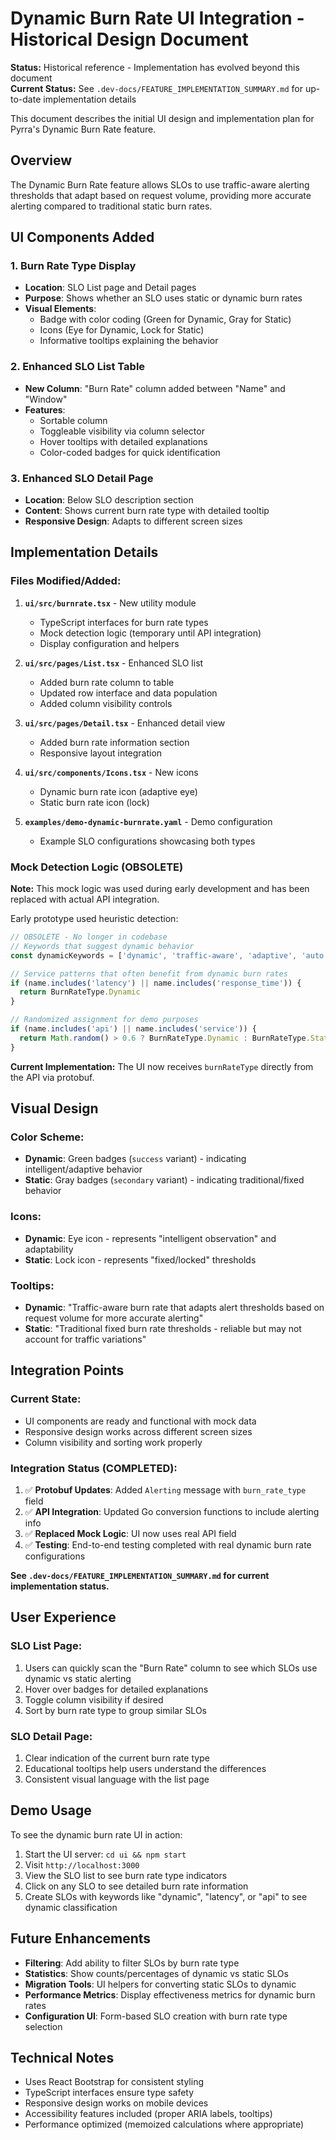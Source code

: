 # Dynamic Burn Rate UI Integration - Historical Design Document

**Status:** Historical reference - Implementation has evolved beyond this document  
**Current Status:** See `.dev-docs/FEATURE_IMPLEMENTATION_SUMMARY.md` for up-to-date implementation details

This document describes the initial UI design and implementation plan for Pyrra's Dynamic Burn Rate feature.

## Overview

The Dynamic Burn Rate feature allows SLOs to use traffic-aware alerting thresholds that adapt based on request volume, providing more accurate alerting compared to traditional static burn rates.

## UI Components Added

### 1. Burn Rate Type Display
- **Location**: SLO List page and Detail pages
- **Purpose**: Shows whether an SLO uses static or dynamic burn rates
- **Visual Elements**:
  - Badge with color coding (Green for Dynamic, Gray for Static)
  - Icons (Eye for Dynamic, Lock for Static) 
  - Informative tooltips explaining the behavior

### 2. Enhanced SLO List Table
- **New Column**: "Burn Rate" column added between "Name" and "Window"
- **Features**:
  - Sortable column
  - Toggleable visibility via column selector
  - Hover tooltips with detailed explanations
  - Color-coded badges for quick identification

### 3. Enhanced SLO Detail Page
- **Location**: Below SLO description section
- **Content**: Shows current burn rate type with detailed tooltip
- **Responsive Design**: Adapts to different screen sizes

## Implementation Details

### Files Modified/Added:

1. **`ui/src/burnrate.tsx`** - New utility module
   - TypeScript interfaces for burn rate types
   - Mock detection logic (temporary until API integration)
   - Display configuration and helpers

2. **`ui/src/pages/List.tsx`** - Enhanced SLO list
   - Added burn rate column to table
   - Updated row interface and data population
   - Added column visibility controls

3. **`ui/src/pages/Detail.tsx`** - Enhanced detail view
   - Added burn rate information section
   - Responsive layout integration

4. **`ui/src/components/Icons.tsx`** - New icons
   - Dynamic burn rate icon (adaptive eye)
   - Static burn rate icon (lock)

5. **`examples/demo-dynamic-burnrate.yaml`** - Demo configuration
   - Example SLO configurations showcasing both types

### Mock Detection Logic (OBSOLETE)

**Note:** This mock logic was used during early development and has been replaced with actual API integration.

Early prototype used heuristic detection:

```typescript
// OBSOLETE - No longer in codebase
// Keywords that suggest dynamic behavior
const dynamicKeywords = ['dynamic', 'traffic-aware', 'adaptive', 'auto', 'smart']

// Service patterns that often benefit from dynamic burn rates
if (name.includes('latency') || name.includes('response_time')) {
  return BurnRateType.Dynamic
}

// Randomized assignment for demo purposes
if (name.includes('api') || name.includes('service')) {
  return Math.random() > 0.6 ? BurnRateType.Dynamic : BurnRateType.Static
}
```

**Current Implementation:** The UI now receives `burnRateType` directly from the API via protobuf.

## Visual Design

### Color Scheme:
- **Dynamic**: Green badges (`success` variant) - indicating intelligent/adaptive behavior
- **Static**: Gray badges (`secondary` variant) - indicating traditional/fixed behavior

### Icons:
- **Dynamic**: Eye icon - represents "intelligent observation" and adaptability
- **Static**: Lock icon - represents "fixed/locked" thresholds

### Tooltips:
- **Dynamic**: "Traffic-aware burn rate that adapts alert thresholds based on request volume for more accurate alerting"
- **Static**: "Traditional fixed burn rate thresholds - reliable but may not account for traffic variations"

## Integration Points

### Current State:
- UI components are ready and functional with mock data
- Responsive design works across different screen sizes
- Column visibility and sorting work properly

### Integration Status (COMPLETED):

1. ✅ **Protobuf Updates**: Added `Alerting` message with `burn_rate_type` field
2. ✅ **API Integration**: Updated Go conversion functions to include alerting info
3. ✅ **Replaced Mock Logic**: UI now uses real API field
4. ✅ **Testing**: End-to-end testing completed with real dynamic burn rate configurations

**See `.dev-docs/FEATURE_IMPLEMENTATION_SUMMARY.md` for current implementation status.**

## User Experience

### SLO List Page:
1. Users can quickly scan the "Burn Rate" column to see which SLOs use dynamic vs static alerting
2. Hover over badges for detailed explanations
3. Toggle column visibility if desired
4. Sort by burn rate type to group similar SLOs

### SLO Detail Page:
1. Clear indication of the current burn rate type
2. Educational tooltips help users understand the differences
3. Consistent visual language with the list page

## Demo Usage

To see the dynamic burn rate UI in action:

1. Start the UI server: `cd ui && npm start`
2. Visit `http://localhost:3000`
3. View the SLO list to see burn rate type indicators
4. Click on any SLO to see detailed burn rate information
5. Create SLOs with keywords like "dynamic", "latency", or "api" to see dynamic classification

## Future Enhancements

- **Filtering**: Add ability to filter SLOs by burn rate type
- **Statistics**: Show counts/percentages of dynamic vs static SLOs
- **Migration Tools**: UI helpers for converting static SLOs to dynamic
- **Performance Metrics**: Display effectiveness metrics for dynamic burn rates
- **Configuration UI**: Form-based SLO creation with burn rate type selection

## Technical Notes

- Uses React Bootstrap for consistent styling
- TypeScript interfaces ensure type safety
- Responsive design works on mobile devices
- Accessibility features included (proper ARIA labels, tooltips)
- Performance optimized (memoized calculations where appropriate)
